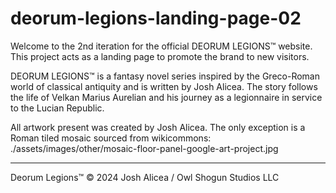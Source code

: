 # deorum-legions-landing-page-02

Welcome to the 2nd iteration for the official DEORUM LEGIONS™ website. This project acts as a landing page to promote the brand to new visitors. 

DEORUM LEGIONS™ is a fantasy novel series inspired by the Greco-Roman world of classical antiquity and is written by Josh Alicea. The story follows the life of Velkan Marius Aurelian and his journey as a legionnaire in service to the Lucian Republic. 

All artwork present was created by Josh Alicea. The only exception is a Roman tiled mosaic sourced from wikicommons:
./assets/images/other/mosaic-floor-panel-google-art-project.jpg

----------

Deorum Legions™ © 2024 Josh Alicea / Owl Shogun Studios LLC